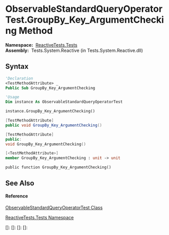 # ObservableStandardQueryOperatorTest.GroupBy\_Key\_ArgumentChecking Method

**Namespace:**  [ReactiveTests.Tests](ReactiveTests.Tests\ReactiveTests.Tests.md)  
**Assembly:**  Tests.System.Reactive (in Tests.System.Reactive.dll)

## Syntax

```vb
'Declaration
<TestMethodAttribute> _
Public Sub GroupBy_Key_ArgumentChecking
```

```vb
'Usage
Dim instance As ObservableStandardQueryOperatorTest

instance.GroupBy_Key_ArgumentChecking()
```

```csharp
[TestMethodAttribute]
public void GroupBy_Key_ArgumentChecking()
```

```c++
[TestMethodAttribute]
public:
void GroupBy_Key_ArgumentChecking()
```

```fsharp
[<TestMethodAttribute>]
member GroupBy_Key_ArgumentChecking : unit -> unit 
```

```jscript
public function GroupBy_Key_ArgumentChecking()
```

## See Also

#### Reference

[ObservableStandardQueryOperatorTest Class](ObservableStandardQueryOperatorTest\ObservableStandardQueryOperatorTest.md)

[ReactiveTests.Tests Namespace](ReactiveTests.Tests\ReactiveTests.Tests.md)

[]: 
[]: 
[]: 
[]: 